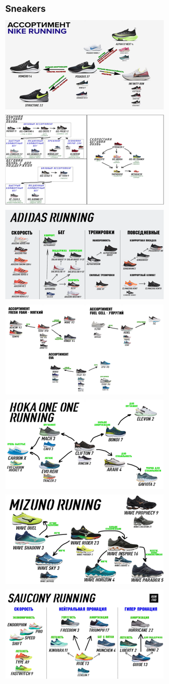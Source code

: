# Sneakers

![](<.gitbook/assets/image (2) (1).png>)

![](<.gitbook/assets/image (3) (1) (1).png>)

![](<.gitbook/assets/image (10) (1) (1).png>)

![](<.gitbook/assets/image (6) (1) (1).png>)

![](<.gitbook/assets/image (11) (1) (1).png>)

![](<.gitbook/assets/image (1) (1).png>)

![](<.gitbook/assets/image (12) (1).png>)

